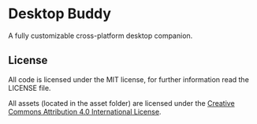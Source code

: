 # Desktop Buddy

A fully customizable cross-platform desktop companion.

## License

All code is licensed under the MIT license, for further information read the LICENSE file.

All assets (located in the asset folder) are licensed under the [Creative Commons Attribution 4.0 International License](http://creativecommons.org/licenses/by/4.0/).